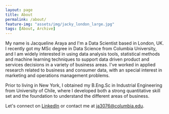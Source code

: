 ```yaml
---
layout: page
title: About
permalink: /about/
feature-img: "assets/img/jacky_london_large.jpg"
tags: [About, Archive]
---
```


My name is Jacqueline Araya and I'm a Data Scientist based in London, UK. I recently got my MSc degree in Data Science from Columbia University, and I am widely interested in using data analysis tools, statistical methods and machine learning techniques to support data driven product and services decisions in a variety of business areas. I've worked in applied research related to business and consumer data, with an special interest in marketing and operations management problems. 


Prior to living in New York, I obtained my B.Eng.Sc in Industrial Engineering from University of Chile, where I developed both a strong quantitative skill set and the foundation to understand the different areas of business.


 Let's connect on [LinkedIn](https://www.linkedin.com/in/arayajacqueline/) or contact me at ja3076@columbia.edu.
